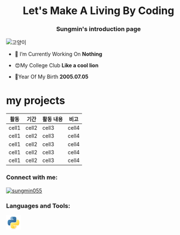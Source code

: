 <h1 align="center">Let's Make A Living By Coding</h1>
<h3 align="center">Sungmin's introduction page</h3>

  ![고양이](https://github.com/wouqng/wouqng/assets/133710012/74aa8f96-abac-4c2f-bac6-ef9d72e37821)  



- 🔭 I’m Currently Working On **Nothing**

- 😍My College Club **Like a cool lion**

- 📆Year Of My Birth **2005.07.05**


# my projects 


활동        | 기간      |활동 내용| 비고 
-----------|----------|---------|------------|
cell1  | cell2|cell3|cell4
cell1  | cell2|cell3|cell4
cell1  | cell2|cell3|cell4
cell1  | cell2|cell3|cell4
cell1  | cell2|cell3|cell4

<h3 align="left">Connect with me:</h3>
<p align="left">
<a href="https://instagram.com/sungmin055" target="blank"><img align="center" src="https://raw.githubusercontent.com/rahuldkjain/github-profile-readme-generator/master/src/images/icons/Social/instagram.svg" alt="sungmin055" height="30" width="40" /></a>
</p>
  
<h3 align="left">Languages and Tools:</h3>
<p align="left"> <a href="https://www.python.org" target="_blank" rel="noreferrer"> <img src="https://raw.githubusercontent.com/devicons/devicon/master/icons/python/python-original.svg" alt="python" width="40" height="40"/> </a> </p>
